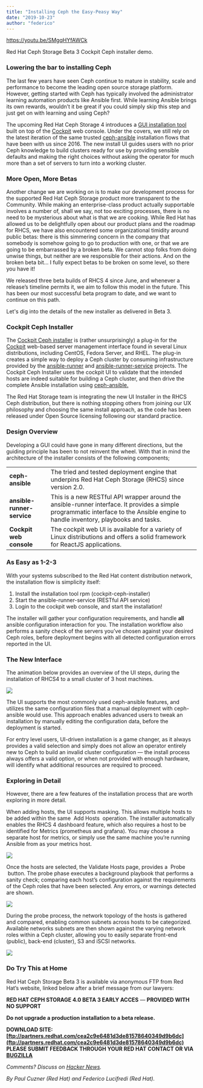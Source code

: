 ```yaml
---
title: "Installing Ceph the Easy-Peasy Way"
date: "2019-10-23"
author: "federico"
---
```


https://youtu.be/SMgqHYfAWCk

Red Hat Ceph Storage Beta 3 Cockpit Ceph installer demo.

### Lowering the bar to installing Ceph

The last few years have seen Ceph continue to mature in stability, scale and performance to become the leading open source storage platform. However, getting started with Ceph has typically involved the administrator learning automation products like Ansible first. While learning Ansible brings its own rewards, wouldn’t it be great if you could simply skip this step and just get on with learning and using Ceph?

The upcoming Red Hat Ceph Storage 4 introduces a [GUI installation tool](https://github.com/pcuzner/cockpit-ceph-installer) built on top of the [Cockpit](https://cockpit-project.org/) web console. Under the covers, we still rely on the latest iteration of the same trusted [ceph-ansible](https://github.com/ceph/ceph-ansible) installation flows that have been with us since 2016. The new install UI guides users with no prior Ceph knowledge to build clusters ready for use by providing sensible defaults and making the right choices without asking the operator for much more than a set of servers to turn into a working cluster. 

### More Open, More Betas

Another change we are working on is to make our development process for the supported Red Hat Ceph Storage product more transparent to the Community. While making an enterprise-class product actually supportable involves a number of, shall we say, not too exciting processes, there is no need to be mysterious about what is that we are cooking. While Red Hat has allowed us to be delightfully open about our product plans and the roadmap for RHCS, we have also encountered some organizational timidity around public betas: there is this simmering concern in the company that somebody is somehow going to go to production with one, or that we are going to be embarrassed by a broken beta. We cannot stop folks from doing unwise things, but neither are we responsible for their actions. And on the broken beta bit… I fully expect betas to be broken on some level, so there you have it!

We released three beta builds of RHCS 4 since June, and whenever a release’s timeline permits it, we aim to follow this model in the future. This has been our most successful beta program to date, and we want to continue on this path.

Let's dig into the details of the new installer as delivered in Beta 3.

### Cockpit Ceph Installer

The [Cockpit Ceph installer](https://github.com/pcuzner/cockpit-ceph-installer) is (rather unsurprisingly) a plug-in for the [Cockpit](https://cockpit-project.org) web-based server management interface found in several Linux distributions, including CentOS, Fedora Server, and RHEL. The plug-in creates a simple way to deploy a Ceph cluster by consuming infrastructure provided by the [ansible-runner](https://github.com/ansible/ansible-runner) and [ansible-runner-service](https://github.com/ansible/ansible-runner-service) projects. The Cockpit Ceph Installer uses the cockpit UI to validate that the intended hosts are indeed suitable for building a Ceph cluster, and then drive the complete Ansible installation using [ceph-ansible.](https://github.com/ceph/ceph-ansible)

The Red Hat Storage team is integrating the new UI Installer in the RHCS Ceph distribution, but there is nothing stopping others from joining our UX philosophy and choosing the same install approach, as the code has been released under Open Source licensing following our standard practice.

### Design Overview

Developing a GUI could have gone in many different directions, but the guiding principle has been to not reinvent the wheel. With that in mind the architecture of the installer consists of the following components;  

<table class="wp-block-table"><tbody><tr><td><strong>ceph-ansible</strong></td><td>The tried and tested deployment engine that underpins Red Hat Ceph Storage (RHCS) since version 2.0.</td></tr><tr><td><strong>ansible-runner-service</strong></td><td>This is a new RESTful API wrapper around the ansible-runner interface. It provides a simple programmatic interface to the Ansible engine to handle inventory, playbooks and tasks.</td></tr><tr><td><strong>Cockpit web console</strong></td><td>The cockpit web UI is available for a variety of Linux distributions and offers a solid framework for ReactJS applications.</td></tr></tbody></table>

### As Easy as 1-2-3

With your systems subscribed to the Red Hat content distribution network, the installation flow is simplicity itself: 

1. Install the installation tool rpm (cockpit-ceph-installer)
2. Start the ansible-runner-service (RESTful API service)
3. Login to the cockpit web console, and start the installation!

The installer will gather your configuration requirements, and handle **all** ansible configuration interaction for you. The installation workflow also performs a sanity check of the servers you’ve chosen against your desired Ceph roles, before deployment begins with all detected configuration errors reported in the UI.

### The New Interface

The animation below provides an overview of the UI steps, during the installation of RHCS4 to a small cluster of 3 host machines.

![](https://lh4.googleusercontent.com/rnydzRHeZDYqmvvRRdn3qn1n_456FsvB5D-WIhiS3j4QW_OCESlyu2FgwppDauuepMQwhDKKEn61IdltptZy41t63lt4cBhSr8t8CuwISU6Q83MGI0BmZmRP0ff9IZzER26RtQ-O)

The UI supports the most commonly used ceph-ansible features, and utilizes the same configuration files that a manual deployment with ceph-ansible would use. This approach enables advanced users to tweak an installation by manually editing the configuration data, before the deployment is started.

For entry level users, UI-driven installation is a game changer, as it always provides a valid selection and simply does not allow an operator entirely new to Ceph to build an invalid cluster configuration — the install process always offers a valid option, or when not provided with enough hardware, will identify what additional resources are required to proceed.

### Exploring in Detail

However, there are a few features of the installation process that are worth exploring in more detail.

When adding hosts, the UI supports masking. This allows multiple hosts to be added within the same  Add Hosts  operation. The installer automatically enables the RHCS 4 dashboard feature, which also requires a host to be identified for Metrics (prometheus and grafana). You may choose a separate host for metrics, or simply use the same machine you’re running Ansible from as your metrics host.

![](https://lh5.googleusercontent.com/UHenZ-J1xvmPFJzVMKYECH2VAqe55BRa3p89tabHxCtEC2NOgpGkgU5ouGBmYwEw5xWT9j2xCBi45AMQnNNwInE6eLprYgW14luILfba_0tdzXGBEYz9zdinCrlk1SNUcneT2QXS)

Once the hosts are selected, the Validate Hosts page, provides a  Probe  button. The probe phase executes a background playbook that performs a sanity check; comparing each host’s configuration against the requirements of the Ceph roles that have been selected. Any errors, or warnings detected are shown.

![](https://lh6.googleusercontent.com/2cfxAQHBD1TpEG_40Y95YSYGq0g-ggoBwm_W7ahmh5eYc6cfKxZ4l6Sc46E2VlgY1Sdq_r05pYDAOsHYSashb48LKDSIklPkovOaRv1YNbmDZWIl_W3gNBZvaJKOeCr4nTT8G4ZP)

During the probe process, the network topology of the hosts is gathered and compared, enabling common subnets across hosts to be categorized. Available networks subnets are then shown against the varying network roles within a Ceph cluster, allowing you to easily separate front-end (public), back-end (cluster), S3 and iSCSI networks.

![](https://lh5.googleusercontent.com/6hQmIMVuS5V0_GumtLE-HjjepgzgFqXfzLh73xOETBrbbwyks_mJTRg0doG3sNPLnddMsDFXQDDMNQRcejMdLaSJ5O3sZxHDNlqVdZ51DsXtRMcmoYG7bO8U5sZNZMdXlwCO3cG1)

### Do Try This at Home

Red Hat Ceph Storage Beta 3 is available via anonymous FTP from Red Hat’s website, linked below after a brief message from our lawyers:  

**RED HAT CEPH STORAGE 4.0 BETA 3 EARLY ACCES** — **PROVIDED WITH NO SUPPORT**

**Do not upgrade a production installation to a beta release.**

**DOWNLOAD SITE: [ftp://partners.redhat.com/cea2c9e6481d3de81578640349d9b6dc](ftp://partners.redhat.com/cea2c9e6481d3de81578640349d9b6dc)**  
**PLEASE SUBMIT FEEDBACK THROUGH YOUR RED HAT CONTACT OR VIA [BUGZILLA](http://bugzilla.redhat.com)**

_Comments? Discuss on [Hacker News](https://news.ycombinator.com/item?id=21329876)._

_By Paul Cuzner (Red Hat) and Federico Lucifredi (Red Hat)._
